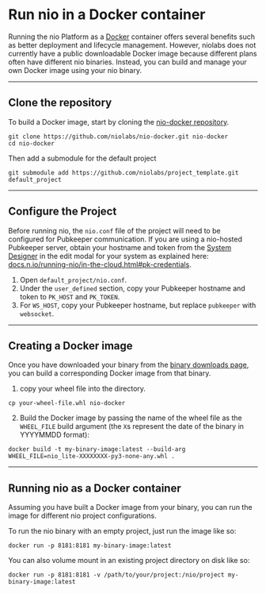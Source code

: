 # Run nio in a <span class="allow-caps">Docker</span> container

Running the nio Platform as a [Docker](https://docker.com) container offers several benefits such as better deployment and lifecycle management. However, niolabs does not currently have a public downloadable Docker image because different plans often have different nio binaries. Instead, you can build and manage your own Docker image using your nio binary.

---
## Clone the repository

To build a Docker image, start by cloning the [nio-docker repository](https://github.com/niolabs/nio-docker).

```
git clone https://github.com/niolabs/nio-docker.git nio-docker
cd nio-docker
```

Then add a submodule for the default project
```
git submodule add https://github.com/niolabs/project_template.git default_project
```

---
## Configure the Project

Before running nio, the `nio.conf` file of the project will need to be configured for Pubkeeper communication. If you are using a nio-hosted Pubkeeper server, obtain your hostname and token from the [System Designer](http://app.n.io/design) in the edit modal for your system as explained here: [docs.n.io/running-nio/in-the-cloud.html#pk-credentials](/running-nio/in-the-cloud.md#pk-credentials).

1. Open `default_project/nio.conf`.
2. Under the `user_defined` section, copy your Pubkeeper hostname and token to `PK_HOST` and `PK_TOKEN`.
3. For `WS_HOST`, copy your Pubkeeper hostname, but replace `pubkeeper` with `websocket`.

---
## Creating a <span class="allow-caps">Docker</span> image

Once you have downloaded your binary from the [binary downloads page](https://account.n.io/binaries/download), you can build a corresponding Docker image from that binary.

1. copy your wheel file into the directory.
```
cp your-wheel-file.whl nio-docker
```

2. Build the Docker image by passing the name of the wheel file as the `WHEEL_FILE` build argument (the `X`s represent the date of the binary in YYYYMMDD format):
```
docker build -t my-binary-image:latest --build-arg WHEEL_FILE=nio_lite-XXXXXXXX-py3-none-any.whl .
```

---
## Running nio as a <span class="allow-caps">Docker</span> container

Assuming you have built a Docker image from your binary, you can run the image for different nio project configurations.

To run the nio binary with an empty project, just run the image like so:

```
docker run -p 8181:8181 my-binary-image:latest
```

You can also volume mount in an existing project directory on disk like so:

```
docker run -p 8181:8181 -v /path/to/your/project:/nio/project my-binary-image:latest
```
